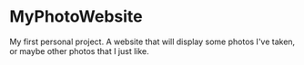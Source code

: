 # MyPhotoWebsite
My first personal project. A website that will display some photos I've taken, or maybe other photos that I just like.
